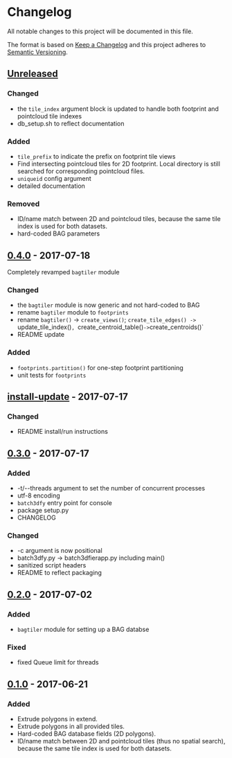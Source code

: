 # Changelog
All notable changes to this project will be documented in this file.

The format is based on [Keep a Changelog](http://keepachangelog.com/en/1.0.0/)
and this project adheres to [Semantic Versioning](http://semver.org/spec/v2.0.0.html).

## [Unreleased]


### Changed
- the `tile_index` argument block is updated to handle both footprint and pointcloud tile indexes
- db_setup.sh to reflect documentation

### Added
- `tile_prefix` to indicate the prefix on footprint tile views
- Find intersecting pointcloud tiles for 2D footprint. Local directory is still searched for corresponding pointcloud files.
- `uniqueid` config argument
- detailed documentation

### Removed
- ID/name match between 2D and pointcloud tiles, because the same tile index is used for both datasets.
- hard-coded BAG parameters

## [0.4.0] - 2017-07-18
Completely revamped `bagtiler` module
### Changed
- the `bagtiler` module is now generic and not hard-coded to BAG
- rename `bagtiler` module to `footprints`
- rename `bagtiler()` -> `create_views()`; `create_tile_edges() -> `update_tile_index()`, `create_centroid_table()` -> `create_centroids()`
- README update

### Added
- `footprints.partition()` for one-step footprint partitioning
- unit tests for `footprints`

## [install-update] - 2017-07-17
### Changed
- README install/run instructions

## [0.3.0] - 2017-07-17
### Added
- -t/--threads argument to set the number of concurrent processes
- utf-8 encoding
- `batch3dfy` entry point for console
- package setup.py
- CHANGELOG

### Changed
- -c argument is now positional
- batch3dfy.py -> batch3dfierapp.py including main()
- sanitized script headers
- README to reflect packaging

## [0.2.0] - 2017-07-02
### Added
- `bagtiler` module for setting up a BAG databse

### Fixed
- fixed Queue limit for threads

## [0.1.0] - 2017-06-21
### Added
- Extrude polygons in extend.
- Extrude polygons in all provided tiles.
- Hard-coded BAG database fields (2D polygons).
- ID/name match between 2D and pointcloud tiles (thus no spatial search), because the same tile index is used for both datasets.


[Unreleased]: https://github.com/balazsdukai/batch3dfier/tree/develop
[0.4.0]: https://github.com/balazsdukai/batch3dfier/releases/tag/v0.4.0
[install-update]: https://github.com/balazsdukai/batch3dfier/releases/tag/install-update
[0.3.0]: https://github.com/balazsdukai/batch3dfier/releases/tag/v0.3.0
[0.2.0]: https://github.com/balazsdukai/batch3dfier/releases/tag/v0.2
[0.1.0]: https://github.com/balazsdukai/batch3dfier/releases/tag/v0.1

